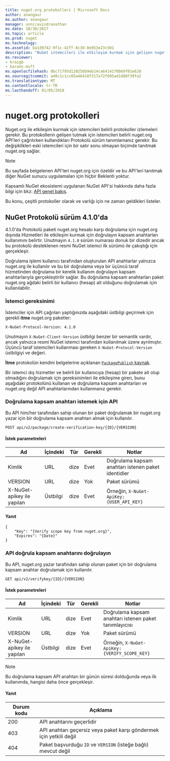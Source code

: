 ```yaml
---
title: nuget.org protokolleri | Microsoft Docs
author: anangaur
ms.author: anangaur
manager: unniravindranathan
ms.date: 10/30/2017
ms.topic: article
ms.prod: nuget
ms.technology: 
ms.assetid: ba1d9742-9f1c-42ff-8c30-8e953e23c501
description: "NuGet istemcileri ile etkileşim kurmak için gelişen nuget.org protokoller."
ms.reviewer:
- kraigb
- karann-msft
ms.openlocfilehash: 0bc71795d120256b9eb14ca64141f0b69f01e620
ms.sourcegitcommit: a40c1c1cc05a46410f317a72f695ad1d80f39fa2
ms.translationtype: MT
ms.contentlocale: tr-TR
ms.lasthandoff: 01/05/2018
---
```

# <a name="nugetorg-protocols"></a>nuget.org protokolleri

Nuget.org ile etkileşim kurmak için istemcileri belirli protokoller izlemeleri gerekir. Bu protokollerin gelişen tutmak için istemcileri belirli nuget.org API'leri çağrılırken kullandıkları Protokolü sürüm tanımlamanız gerekir. Bu değişiklikleri eski istemcileri için bir satır sonu olmayan biçimde tanıtmak nuget.org sağlar.

> [!Note]
> Bu sayfada belgelenen API'leri nuget.org için özeldir ve bu API'leri tanıtmak diğer NuGet sunucu uygulamaları için hiçbir Beklenti yoktur. 

Kapsamlı NuGet ekosistemi uygulanan NuGet API'si hakkında daha fazla bilgi için bkz: [API genel bakış](overview.md).

Bu konu, çeşitli protokoller olarak ve varlığı için ne zaman geldikleri listeler.

## <a name="nuget-protocol-version-410"></a>NuGet Protokolü sürüm 4.1.0'da

4.1.0'da Protokolü paketi nuget.org hesabı karşı doğrulama için nuget.org dışında Hizmetleri ile etkileşim kurmak için doğrulayın kapsam anahtarları kullanımını belirtir. Unutmayın `4.1.0` sürüm numarası donuk bir dizedir ancak bu protokolü desteklenen resmi NuGet istemci ilk sürümü ile çakıştığı için gerçekleşir.

Doğrulama işlemi kullanıcı tarafından oluşturulan API anahtarlar yalnızca nuget.org ile kullanılır ve bu bir doğrulama veya bir üçüncü taraf hizmetinden doğrulama bir kerelik kullanım doğrulayın kapsam anahtarlarıyla gerçekleştirilir sağlar. Bu doğrulama kapsam anahtarları paket nuget.org ağdaki belirli bir kullanıcı (hesap) ait olduğunu doğrulamak için kullanılabilir.

### <a name="client-requirement"></a>İstemci gereksinimi

İstemciler için API çağrıları yaptığınızda aşağıdaki üstbilgi geçirmek için gerekli **itme** nuget.org paketler:

```
X-NuGet-Protocol-Version: 4.1.0
```

Unutmayın `X-NuGet-Client-Version` üstbilgi benzer bir semantik vardır, ancak yalnızca resmi NuGet istemci tarafından kullanılmak üzere ayrılmıştır. Üçüncü taraf istemcileri kullanması gereken `X-NuGet-Protocol-Version` üstbilgiyi ve değeri.

**İtme** protokolün kendini belgelerine açıklanan [ `PackagePublish` kaynak](package-publish-resource.md).

Bir istemci dış hizmetler ve belirli bir kullanıcıya (hesap) bir pakete ait olup olmadığını doğrulamak için gereksinimleri ile etkileşime giren, bunu aşağıdaki protokolünü kullanan ve doğrulama kapsam anahtarları ve nuget.org değil API anahtarlarından kullanmanız gerekir.

### <a name="api-to-request-a-verify-scope-key"></a>Doğrulama kapsam anahtarı istemek için API

Bu API him/her tarafından sahip olunan bir paket doğrulamak bir nuget.org yazar için bir doğrulama kapsam anahtarı almak için kullanılır.

```
POST api/v2/package/create-verification-key/{ID}/{VERSION}
```

#### <a name="request-parameters"></a>İstek parametreleri

Ad           | İçindeki     | Tür   | Gerekli | Notlar
-------------- | ------ | ------ | -------- | -----
Kimlik             | URL    | dize | Evet      | Doğrulama kapsam anahtarı istenen paket identidier
VERSION        | URL    | dize | Yok       | Paket sürümü
X-NuGet-apikey ile yapılan | Üstbilgi | dize | Evet      | Örneğin, `X-NuGet-ApiKey: {USER_API_KEY}`

#### <a name="response"></a>Yanıt

```
{
    "Key": "{Verify scope key from nuget.org}",
    "Expires": "{Date}"
}
```

### <a name="api-to-verify-the-verify-scope-key"></a>API doğrula kapsam anahtarını doğrulayın

Bu API, nuget.org yazar tarafından sahip olunan paket için bir doğrulama kapsam anahtar doğrulamak için kullanılır.

```
GET api/v2/verifykey/{ID}/{VERSION}
```

#### <a name="request-parameters"></a>İstek parametreleri

Ad           | İçindeki     | Tür   | Gerekli | Notlar
-------------  | ------ | ------ | -------- | -----
Kimlik             | URL    | dize | Evet      | Doğrulama kapsam anahtarı istenen paket tanımlayıcısı
VERSION        | URL    | dize | Yok       | Paket sürümü
X-NuGet-apikey ile yapılan | Üstbilgi | dize | Evet      | Örneğin, `X-NuGet-ApiKey: {VERIFY_SCOPE_KEY}`

> [!Note]
> Bu doğrulama kapsam API anahtarı bir günün süresi dolduğunda veya ilk kullanımda, hangisi daha önce gerçekleşir.

#### <a name="response"></a>Yanıt

Durum kodu | Açıklama
----------- | -------
200         | API anahtarını geçerlidir
403         | API anahtarı geçersiz veya paket karşı göndermek için yetkili değil
404         | Paket başvurduğu `ID` ve `VERSION` (isteğe bağlı) mevcut değil
